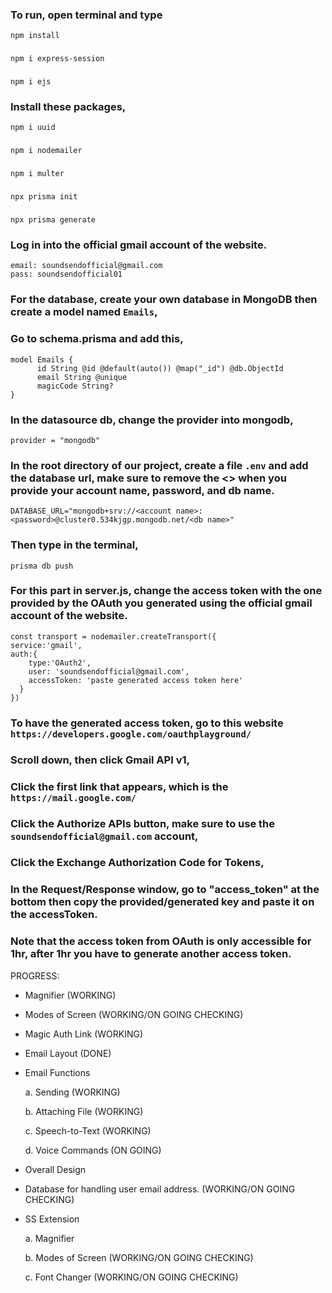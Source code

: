 ### To run, open terminal and type
```npm install```
###
```npm i express-session```
###
``` npm i ejs ```

### Install these packages,
``` npm i uuid ```
###
``` npm i nodemailer ```
###
``` npm i multer ```
###
```npx prisma init```
###
```npx prisma generate```

### Log in into the official gmail account of the website.
    email: soundsendofficial@gmail.com
    pass: soundsendofficial01

### For the database, create your own database in MongoDB then create a model named ``` Emails ```,

### Go to schema.prisma and add this,
    model Emails {
          id String @id @default(auto()) @map("_id") @db.ObjectId
          email String @unique
          magicCode String?
    }

### In the datasource db, change the provider into mongodb,
    provider = "mongodb"

### In the root directory of our project, create a file ``` .env ``` and add the database url, make sure to remove the <> when you provide your account name, password, and db name.
    DATABASE_URL="mongodb+srv://<account name>:<password>@cluster0.534kjgp.mongodb.net/<db name>"

### Then type in the terminal,
``` prisma db push ```
    
### For this part in server.js, change the access token with the one provided by the OAuth you generated using the official gmail account of the website.
    const transport = nodemailer.createTransport({
    service:'gmail',
    auth:{
        type:'OAuth2',
        user: 'soundsendofficial@gmail.com',
        accessToken: 'paste generated access token here'
      }
    })
    
### To have the generated access token, go to this website ``` https://developers.google.com/oauthplayground/ ```
### Scroll down, then click Gmail API v1,
### Click the first link that appears, which is the ``` https://mail.google.com/ ```
### Click the Authorize APIs button, make sure to use the ``` soundsendofficial@gmail.com ``` account, 
### Click the Exchange Authorization Code for Tokens,
### In the Request/Response window, go to "access_token" at the bottom then copy the provided/generated key and paste it on the accessToken.
### Note that the access token from OAuth is only accessible for 1hr, after 1hr you have to generate another access token.

PROGRESS:
- Magnifier (WORKING)
- Modes of Screen (WORKING/ON GOING CHECKING)

- Magic Auth Link (WORKING)
- Email Layout (DONE)
- Email Functions

    a. Sending (WORKING)
  
    b. Attaching File (WORKING)
  
    c. Speech-to-Text (WORKING)
  
    d. Voice Commands (ON GOING)

- Overall Design
- Database for handling user email address. (WORKING/ON GOING CHECKING)
- SS Extension
  
    a. Magnifier
  
    b. Modes of Screen (WORKING/ON GOING CHECKING)
  
    c. Font Changer (WORKING/ON GOING CHECKING)
  
